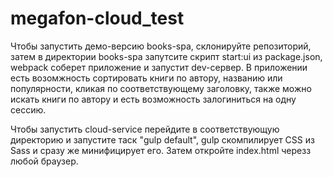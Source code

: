 # megafon-cloud_test
Чтобы запустить демо-версию books-spa, склонируйте репозиторий, затем в директории books-spa запутсите скрипт start:ui из package.json, webpack соберет приложение и запустит dev-сервер. В приложении есть возомжность сортировать книги по автору, названию или популярности, кликая по соответствующему заголовку, также можно искать книги по автору и есть возможность залогиниться на одну сессию.

Чтобы запустить cloud-service перейдите в соответствующую директорию и запустите таск "gulp default", gulp скомпилирует CSS из Sass  и сразу же минифицирует его. Затем откройте index.html черезз любой браузер.
